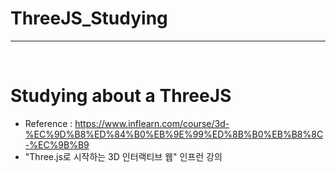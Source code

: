 # ThreeJS_Studying

<hr>
<br>

# Studying about a ThreeJS

- Reference : https://www.inflearn.com/course/3d-%EC%9D%B8%ED%84%B0%EB%9E%99%ED%8B%B0%EB%B8%8C-%EC%9B%B9
- "Three.js로 시작하는 3D 인터랙티브 웹" 인프런 강의
